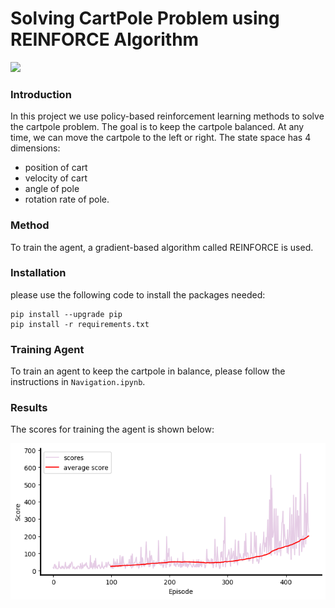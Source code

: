 # Solving CartPole Problem using REINFORCE Algorithm

<img src="Images/CreatedGif_Speedup.gif">


### Introduction
In this project we use policy-based reinforcement learning methods to solve the cartpole problem. The goal is to keep the cartpole balanced. At any time, we can move the cartpole to the left or right. The state space has 4 dimensions:

* position of cart 
* velocity of cart 
* angle of pole 
* rotation rate of pole.

### Method
To train the agent, a gradient-based algorithm called REINFORCE is used.

### Installation
please use the following code to install the packages needed:

```
pip install --upgrade pip
pip install -r requirements.txt
```

### Training Agent
To train an agent to keep the cartpole in balance, please follow the 
instructions in `Navigation.ipynb`.

### Results
The scores for training the agent is shown below:

<img src="Images/scores.png" height="250">

